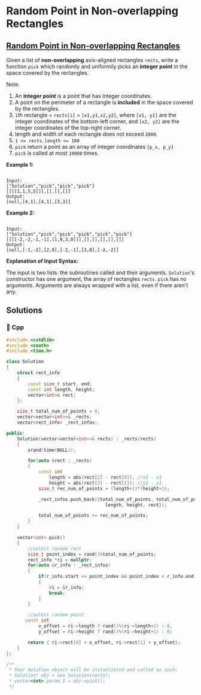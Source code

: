 # Random Point in Non-overlapping Rectangles

## [Random Point in Non-overlapping Rectangles](https://leetcode.com/problems/random-point-in-non-overlapping-rectangles)

Given a list of **non-overlapping** axis-aligned rectangles `rects`, write a function `pick` which randomly and uniformily picks an **integer point** in the space covered by the rectangles.

Note:

1. An **integer point** is a point that has integer coordinates. 
2. A point on the perimeter of a rectangle is **included** in the space covered by the rectangles. 
3. `i`th rectangle = `rects[i]` = `[x1,y1,x2,y2]`, where `[x1, y1]` are the integer coordinates of the bottom-left corner, and `[x2, y2]` are the integer coordinates of the top-right corner.
4. length and width of each rectangle does not exceed `2000`.
5. `1 <= rects.length <= 100`
6. `pick` return a point as an array of integer coordinates `[p_x, p_y]`
7. `pick` is called at most `10000` times.

**Example 1:**

```text

Input: 
["Solution","pick","pick","pick"]
[[[[1,1,5,5]]],[],[],[]]
Output: 
[null,[4,1],[4,1],[3,3]]
```

**Example 2:**

```text

Input: 
["Solution","pick","pick","pick","pick","pick"]
[[[[-2,-2,-1,-1],[1,0,3,0]]],[],[],[],[],[]]
Output: 
[null,[-1,-2],[2,0],[-2,-1],[3,0],[-2,-2]]
```

**Explanation of Input Syntax:**

The input is two lists: the subroutines called and their arguments. `Solution`'s constructor has one argument, the array of rectangles `rects`. `pick` has no arguments. Arguments are always wrapped with a list, even if there aren't any.

## Solutions

### 🧠 Cpp

```cpp
#include <cstdlib>
#include <cmath>
#include <time.h>

class Solution
{
    struct rect_info
    {
        const size_t start, end;
        const int length, height;
        vector<int>& rect;
    };

    size_t total_num_of_points = 0;    
    vector<vector<int>>& _rects;
    vector<rect_info> _rect_infos;

public:
    Solution(vector<vector<int>>& rects) : _rects(rects)
    {
        srand(time(NULL));

        for(auto &rect : _rects)
        {
            const int
                length = abs(rect[2] - rect[0]), //x2 - x1 
                height = abs(rect[3] - rect[1]); //y2 - y1
            size_t rec_num_of_points = (length+1)*(height+1);

            _rect_infos.push_back({total_num_of_points, total_num_of_points + rec_num_of_points,
                                     length, height, rect});

            total_num_of_points += rec_num_of_points;
        }
    }

    vector<int> pick()
    {
        //select random rect
        size_t point_index = rand()%total_num_of_points;
        rect_info *ri = nullptr;
        for(auto &r_info : _rect_infos)
        {
            if(r_info.start <= point_index && point_index < r_info.end)   
            {
                ri = &r_info;
                break;
            }
        }

        //select random point 
       const int
            x_offset = ri->length ? rand()%(ri->length+1) : 0,
            y_offset = ri->height ? rand()%(ri->height+1) : 0;

        return { ri->rect[0] + x_offset, ri->rect[1] + y_offset};        
    }
};

/**
 * Your Solution object will be instantiated and called as such:
 * Solution* obj = new Solution(rects);
 * vector<int> param_1 = obj->pick();
 */
```

